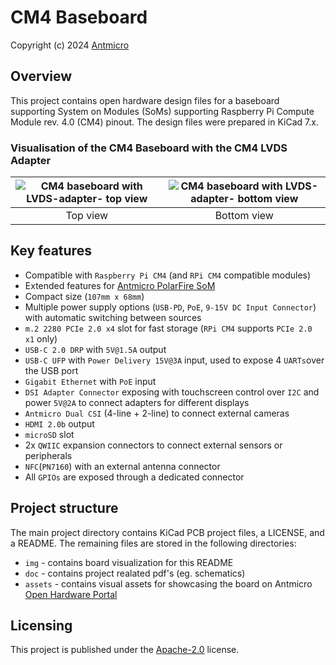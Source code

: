 # CM4 Baseboard

Copyright (c) 2024 [Antmicro](https://www.antmicro.com)

## Overview

This project contains open hardware design files for a baseboard supporting System on Modules (SoMs) supporting Raspberry Pi Compute Module rev. 4.0 (CM4) pinout.
The design files were prepared in KiCad 7.x.

### Visualisation of the CM4 Baseboard with the CM4 LVDS Adapter

| ![CM4 baseboard with LVDS-adapter- top view](img/assembly_top_iso_black.png) | ![CM4 baseboard with LVDS-adapter- bottom view](img/assembly_bottom_iso_black.png) |
| :--------------------------------------------------------------------------: | :--------------------------------------------------------------------------------: |
|                                   Top view                                   |                                    Bottom view                                     |

## Key features

- Compatible with `Raspberry Pi CM4` (and `RPi CM4` compatible modules)
- Extended features for [Antmicro PolarFire SoM](https://github.com/antmicro/polarfire-som)
- Compact size (`107mm x 68mm`)
- Multiple power supply options (`USB-PD`, `PoE`, `9-15V DC Input Connector`) with automatic switching between sources
- `m.2 2280 PCIe 2.0 x4` slot for fast storage (`RPi CM4` supports `PCIe 2.0 x1` only)
- `USB-C 2.0 DRP` with `5V@1.5A` output
- `USB-C UFP` with `Power Delivery 15V@3A` input, used to expose 4 `UARTs`over the USB port
- `Gigabit Ethernet` with `PoE` input
- `DSI Adapter Connector` exposing with touchscreen control over `I2C` and power `5V@2A` to connect adapters for different displays
- `Antmicro Dual CSI` (4-line + 2-line) to connect external cameras
- `HDMI 2.0b` output
- `microSD` slot
- 2x `QWIIC` expansion connectors to connect external sensors or peripherals
- `NFC`(`PN7160`) with an external antenna connector
- All `GPIOs` are exposed through a dedicated connector

## Project structure

The main project directory contains KiCad PCB project files, a LICENSE, and a README.
The remaining files are stored in the following directories:

* `img` - contains board visualization for this README
* `doc` - contains project realated pdf's (eg. schematics)
* `assets` - contains visual assets for showcasing the board on Antmicro [Open Hardware Portal](https://openhardware.antmicro.com)

## Licensing

This project is published under the [Apache-2.0](LICENSE) license.
